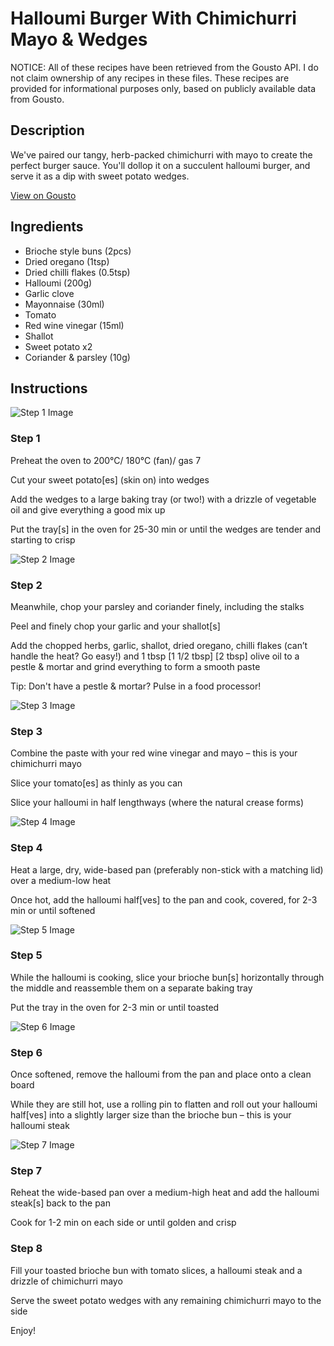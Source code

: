 # Halloumi Burger With Chimichurri Mayo & Wedges

NOTICE: All of these recipes have been retrieved from the Gousto API. I do not claim ownership of any recipes in these files. These recipes are provided for informational purposes only, based on publicly available data from Gousto.

## Description

We've paired our tangy, herb-packed chimichurri with mayo to create the perfect burger sauce. You'll dollop it on a succulent halloumi burger, and serve it as a dip with sweet potato wedges.  

[View on Gousto](https://www.gousto.co.uk/recipes/cookbook/halloumi-burger-with-chimichurri-mayo-wedges)

## Ingredients

- Brioche style buns (2pcs)
- Dried oregano (1tsp)
- Dried chilli flakes (0.5tsp)
- Halloumi (200g)
- Garlic clove
- Mayonnaise (30ml)
- Tomato
- Red wine vinegar (15ml)
- Shallot
- Sweet potato x2
- Coriander & parsley (10g)

## Instructions

![Step 1 Image](https://production-media.gousto.co.uk/cms/recipe-step-image/2072-Step-1-x200.jpg)

### Step 1

Preheat the oven to 200°C/ 180°C (fan)/ gas 7

Cut your sweet potato[es] (skin on) into wedges

Add the wedges to a large baking tray (or two!) with a drizzle of vegetable oil and give everything a good mix up

Put the tray[s] in the oven for 25-30 min or until the wedges are tender and starting to crisp

![Step 2 Image](https://production-media.gousto.co.uk/cms/recipe-step-image/2072-Step-2-x200.jpg)

### Step 2

Meanwhile, chop your parsley and coriander finely, including the stalks

Peel and finely chop your garlic and your shallot[s]

Add the chopped herbs, garlic, shallot, dried oregano, chilli flakes (can’t handle the heat? Go easy!) and 1 tbsp <span class="text-purple">[1 1/2 tbsp]</span> <span class="text-danger">[2 tbsp]</span> olive oil to a pestle & mortar and grind everything to form a smooth paste

Tip: Don't have a pestle & mortar? Pulse in a food processor!

![Step 3 Image](https://production-media.gousto.co.uk/cms/recipe-step-image/2072-Step-3-x200.jpg)

### Step 3

Combine the paste with your red wine vinegar and mayo – this is your chimichurri mayo

Slice your tomato[es] as thinly as you can

Slice your halloumi in half lengthways (where the natural crease forms)

![Step 4 Image](https://production-media.gousto.co.uk/cms/recipe-step-image/2072-Step-4-x200.jpg)

### Step 4

Heat a large, dry, wide-based pan (preferably non-stick with a matching lid) over a medium-low heat

Once hot, add the halloumi half[ves] to the pan and cook, covered, for 2-3 min or until softened

![Step 5 Image](https://production-media.gousto.co.uk/cms/recipe-step-image/2072-Step-5-x200.jpg)

### Step 5

While the halloumi is cooking, slice your brioche bun[s] horizontally through the middle and reassemble them on a separate baking tray

Put the tray in the oven for 2-3 min or until toasted

![Step 6 Image](https://production-media.gousto.co.uk/cms/recipe-step-image/2072-Step-6-x200.jpg)

### Step 6

Once softened, remove the halloumi from the pan and place onto a clean board

While they are still hot, use a rolling pin to flatten and roll out your halloumi half[ves] into a slightly larger size than the brioche bun – this is your halloumi steak

![Step 7 Image](https://production-media.gousto.co.uk/cms/recipe-step-image/2072-Step-7-x200.jpg)

### Step 7

Reheat the wide-based pan over a medium-high heat and add the halloumi steak[s] back to the pan

Cook for 1-2 min on each side or until golden and crisp

### Step 8

Fill your toasted brioche bun with tomato slices, a halloumi steak and a drizzle of chimichurri mayo

Serve the sweet potato wedges with any remaining chimichurri mayo to the side

Enjoy!


